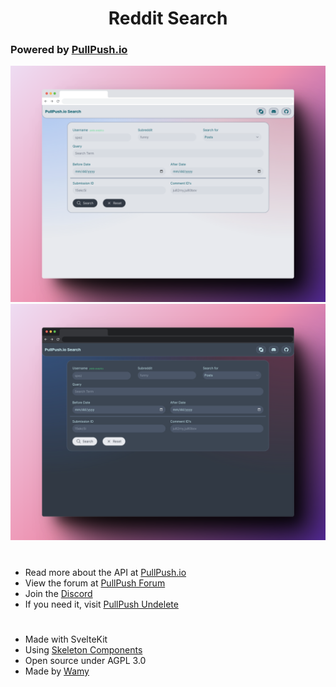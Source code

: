 <h1 align="center">Reddit Search</h1>

### Powered by [PullPush.io](https://pullpush.io)

<div align="center">
  <img src="/assets/lightmock.png#gh-light-mode-only" borderRadius="20">
  <img src="/assets/darkmock.png#gh-dark-mode-only" borderRadius="20">
</div>

# 
- Read more about the API at [PullPush.io](https://pullpush.io/#docs)
- View the forum at [PullPush Forum](https://forum.pullpush.io)
- Join the [Discord](https://discord.gg/8hw88WMHFw)
- If you need it, visit [PullPush Undelete](https://undelete.pullpush.io/)

# 
- Made with SvelteKit
- Using [Skeleton Components](https://www.skeleton.dev/)
- Open source under AGPL 3.0
- Made by [Wamy](https://github.com/wamy-dev)
